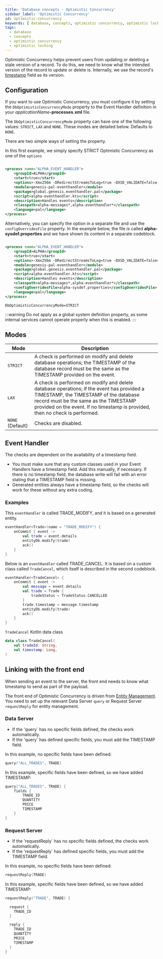 ```yaml
---
title: 'Database concepts - Optimistic Concurrency'
sidebar_label: 'Optimistic Concurrency'
id: optimistic-concurrency
keywords: [ database, concepts, optimistic concurrency, optimistic locking ]
tags:
  - database
  - concepts
  - optimistic concurrency
  - optimistic locking
---
```


Optimistic Concurrency helps prevent users from updating or deleting a stale version of a record. To do this, we need to know what the intended version of the record to update or delete is. Internally, we use the record's [timestamp](../../fields-tables-views/timestamps) field as its version.

## Configuration

If you want to use Optimistic Concurrency, you must configure it by setting the `DbOptimisticConcurrencyMode` property to the Event Handler definition in your  _applicationName_**-processes.xml** file.

The `DbOptimisticConcurrencyMode` property can have one of the following values: `STRICT`, `LAX` and `NONE`. These modes are detailed below. Defaults to `NONE`.

There are two simple ways of setting the property.

In this first example, we simply specify STRICT Optimistic Concurrency as one of the `options`

```xml title="alpha-processes.xml"

<process name="ALPHA_EVENT_HANDLER">
    <groupId>ALPHA</groupId>
    <start>true</start>
    <options>-Xmx256m -DRedirectStreamsToLog=true -DXSD_VALIDATE=false -DDbOptimisticConcurrencyMode=STRICT</options>
    <module>genesis-pal-eventhandler</module>
    <package>global.genesis.eventhandler.pal</package>
    <script>alpha-eventhandler.kts</script>
    <description>Handles events</description>
    <classpath>alpha-messages*,alpha-eventhandler*</classpath>
    <language>pal</language>
</process>
```
Alternatively, you can specify the option in a separate file and use the `configOverridesFile` property. In the example below, the file is called **alpha-sysdef.properties** and we have shown its content in a separate codeblock. 

```xml title="alpha-processes.xml"

<process name="ALPHA_EVENT_HANDLER">
    <groupId>ALPHA</groupId>
    <start>true</start>
    <options>-Xmx256m -DRedirectStreamsToLog=true -DXSD_VALIDATE=false</options>
    <module>genesis-pal-eventhandler</module>
    <package>global.genesis.eventhandler.pal</package>
    <script>alpha-eventhandler.kts</script>
    <description>Handles events</description>
    <classpath>alpha-messages*,alpha-eventhandler*</classpath>
    <configOverridesFile>alpha-sysdef.properties</configOverridesFile>
    <language>pal</language>
</process>
```

```properties title="alpha-sysdef.properties"
DbOptimisticConcurrencyMode=STRICT
```

:::warning
Do not apply as a global system definition property, as some internal services cannot operate properly when this is enabled.
:::

## Modes

| Mode             | Description                                                                                                                                                                                                                                                |
|------------------|------------------------------------------------------------------------------------------------------------------------------------------------------------------------------------------------------------------------------------------------------------|
| `STRICT`         | A check is performed on modify and delete database operations; the TIMESTAMP of the database record must be the same as the TIMESTAMP provided on the event.                                                                                                |
| `LAX`            | A check is performed on modify and delete database operations; if the event has provided a TIMESTAMP, the TIMESTAMP of the database record must be the same as the TIMESTAMP provided on the event. If no timestamp is provided, then no check is performed. |
| `NONE` (Default) | Checks are disabled.           |

## Event Handler

The checks are dependent on the availability of a timestamp field. 

- You must make sure that any custom classes used in your Event Handlers have a timestamp field. Add this manually, if necessary. If there is no timestamp field, the database write will fail with an error stating that a TIMESTAMP field is missing.
- Generated entities always have a timestamp field, so the checks will work for these without any extra coding.

### Examples

This `eventHandler` is called TRADE_MODIFY, and it is based on a generated entity.

```kotlin title="trade-eventhandler.kts"
eventHandler<Trade>(name = "TRADE_MODIFY") {
    onCommit { event ->
        val trade = event.details
        entityDb.modify(trade)
        ack()
    }
}
```

Below is an `eventHandler` called TRADE_CANCEL. It is based on a custom class called `TradeCancel`, which itself is described in the second codeblock. 

```kotlin title="trade-eventhandler.kts"
eventHandler<TradeCancel> {
    onCommit { event ->
        val message = event.details
        val trade = Trade {
            tradeStatus = TradeStatus.CANCELLED
        }
        trade.timestamp = message.timestamp
        entityDb.modify(trade)
        ack()
    }
}
```

`TradeCancel` Kotlin data class

```kotlin title="TradeCancel.kt"
data class TradeCancel(
    val tradeId: String,
    val timestamp: Long,
)
```

## Linking with the front end

When sending an event to the server, the front end needs to know what timestamp to send as part of the payload.

The front end of Optimistic Concurrency is driven from [Entity Management](../../../web/micro-front-ends/foundation-entity-management). You need to set up the relevant
Data Server `query` or Request Server `requestReply` for entity management.

### Data Server

- If the 'query` has no specific fields defined, the checks work automatically.
- If the 'query` has defined specific fields, you must add the TIMESTAMP field.

In this example, no specific fields have been defined:

```kotlin title="trade-dataserver.kts"
query("ALL_TRADES", TRADE)
```

In this example, specific fields have been defined, so we have added TIMESTAMP:

```kotlin title="trade-dataserver.kts"
query("ALL_TRADES", TRADE) {
    fields {
        TRADE_ID
        QUANTITY
        PRICE
        TIMESTAMP
    }
}
```

### Request Server

- If the 'requestReply` has no specific fields defined, the checks work automatically.
- If the 'requestReply` has defined specific fields, you must add the TIMESTAMP field.

In this example, no specific fields have been defined:

```kotlin title = trade-reqrep.kts
requestReply(TRADE)
```

In this example, specific fields have been defined, so we have added TIMESTAMP:

```kotlin title = trade-reqrep.kts
requestReply("TRADE", TRADE) {

  request {
    TRADE_ID
  }

  reply {
    TRADE_ID
    QUANTITY
    PRICE
    TIMESTAMP
  }
}
```
